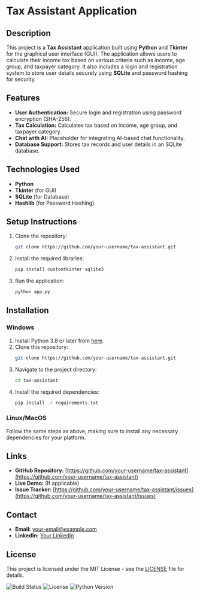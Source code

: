 # Tax Assistant Application

## Description

This project is a **Tax Assistant** application built using **Python** and **Tkinter** for the graphical user interface (GUI). The application allows users to calculate their income tax based on various criteria such as income, age group, and taxpayer category. It also includes a login and registration system to store user details securely using **SQLite** and password hashing for security.

## Features
- **User Authentication:** Secure login and registration using password encryption (SHA-256).
- **Tax Calculation:** Calculates tax based on income, age group, and taxpayer category.
- **Chat with AI:** Placeholder for integrating AI-based chat functionality.
- **Database Support:** Stores tax records and user details in an SQLite database.

## Technologies Used
- **Python**
- **Tkinter** (for GUI)
- **SQLite** (for Database)
- **Hashlib** (for Password Hashing)

## Setup Instructions

1. Clone the repository:
    ```bash
    git clone https://github.com/your-username/tax-assistant.git
    ```

2. Install the required libraries:
    ```bash
    pip install customtkinter sqlite3
    ```

3. Run the application:
    ```bash
    python app.py
    ```

## Installation

### Windows
1. Install Python 3.8 or later from [here](https://www.python.org/downloads/).
2. Clone this repository:
    ```bash
    git clone https://github.com/your-username/tax-assistant.git
    ```
3. Navigate to the project directory:
    ```bash
    cd tax-assistant
    ```
4. Install the required dependencies:
    ```bash
    pip install -r requirements.txt
    ```

### Linux/MacOS
Follow the same steps as above, making sure to install any necessary dependencies for your platform.



## Links
- **GitHub Repository:** [https://github.com/your-username/tax-assistant](https://github.com/your-username/tax-assistant)
- **Live Demo:** (If applicable)
- **Issue Tracker:** [https://github.com/your-username/tax-assistant/issues](https://github.com/your-username/tax-assistant/issues)

## Contact
- **Email:** your-email@example.com
- **LinkedIn:** [Your LinkedIn](https://www.linkedin.com/in/akshitha-chiluka-b19245259/)

## License
This project is licensed under the MIT License - see the [LICENSE](LICENSE) file for details.

![Build Status](https://img.shields.io/badge/build-passing-brightgreen)
![License](https://img.shields.io/badge/license-MIT-blue)
![Python Version](https://img.shields.io/badge/python-3.8%2B-blue)
